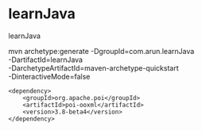 # learnJava
learnJava


  mvn archetype:generate -DgroupId=com.arun.learnJava  \
  -DartifactId=learnJava  \
  -DarchetypeArtifactId=maven-archetype-quickstart  \
  -DinteractiveMode=false

    <dependency>
        <groupId>org.apache.poi</groupId>
        <artifactId>poi-ooxml</artifactId>
        <version>3.8-beta4</version>
    </dependency>




